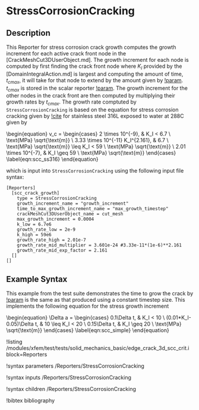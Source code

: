 # StressCorrosionCracking

## Description

This Reporter for stress corrosion crack growth computes the growth increment for each active crack front node in the [CrackMeshCut3DUserObject.md].  The growth increment for each node is computed by first finding the crack front node where $K_I$ provided by the [DomainIntegralAction.md] is largest and computing the amount of time, $t_{cmax}$, it will take for that node to extend by the amount given by [!param](/Reporters/StressCorrosionCracking/max_growth_increment).  $t_{cmax}$ is stored in the scalar reporter [!param](/Reporters/StressCorrosionCracking/time_to_max_growth_increment_name).  The growth increment for the other nodes in the crack front are then computed by multiplying their growth rates by $t_{cmax}$.  The growth rate comptuted by `StressCorrosionCracking` is based on the equation for stress corrosion cracking given by [!cite](li_scc_2015) for stainless steel 316L exposed to water at 288C given by

\begin{equation}
v_c =
\begin{cases}
2 \times 10^{-9}, & K_I < 6.7 \ \text{MPa} \sqrt{\text{m}} \\
3.33 \times 10^{-11} K_I^{2.161}, & 6.7 \ \text{MPa} \sqrt{\text{m}} \leq K_I < 59 \ \text{MPa} \sqrt{\text{m}} \\
2.01 \times 10^{-7}, & K_I \geq 59 \ \text{MPa} \sqrt{\text{m}}
\end{cases}
\label{eqn:scc_ss316}
\end{equation}

which is input into `StressCorrosionCracking` using the following input file syntax:

```text
[Reporters]
  [scc_crack_growth]
    type = StressCorrosionCracking
    growth_increment_name = "growth_increment"
    time_to_max_growth_increment_name = "max_growth_timestep"
    crackMeshCut3DUserObject_name = cut_mesh
    max_growth_increment = 0.0004
    k_low = 6.7e6
    growth_rate_low = 2e-9
    k_high = 59e6
    growth_rate_high = 2.01e-7
    growth_rate_mid_multiplier = 3.601e-24 #3.33e-11*(1e-6)**2.161
    growth_rate_mid_exp_factor = 2.161
  []
[]
```

## Example Syntax

This example from the test suite demonstrates the time to grow the crack by [!param](/Reporters/StressCorrosionCracking/max_growth_increment) is the same as that produced using a constant timestep size.  This implements the following equation for the stress growth increment

\begin{equation}
\Delta a =
\begin{cases}
0.1\Delta t, & K_I < 10 \\
(0.01*K_I-0.05)\Delta t, & 10 \leq K_I < 20  \\
0.15\Delta t, & K_I \geq 20 \ \text{MPa} \sqrt{\text{m}}
\end{cases}
\label{eqn:scc_simple}
\end{equation}

!listing /modules/xfem/test/tests/solid_mechanics_basic/edge_crack_3d_scc_crit.i block=Reporters

!syntax parameters /Reporters/StressCorrosionCracking

!syntax inputs /Reporters/StressCorrosionCracking

!syntax children /Reporters/StressCorrosionCracking

!bibtex bibliography
